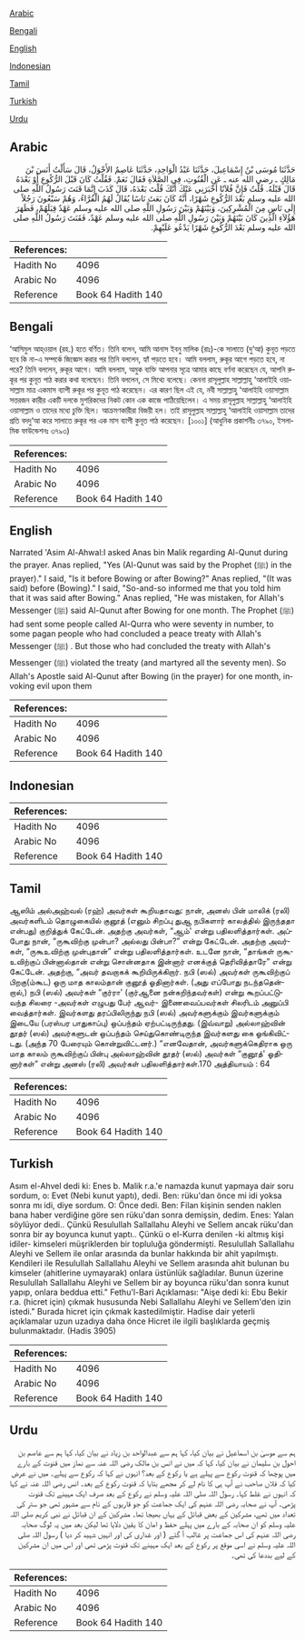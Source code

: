 [Arabic](#arabic)

[Bengali](#bengali)

[English](#english)

[Indonesian](#indonesian)

[Tamil](#tamil)

[Turkish](#turkish)

[Urdu](#urdu)

## Arabic


<div dir="rtl" lang="ar" style={{fontSize:'larger',backgroundColor:'#f8f9fa',padding:20}}>
حَدَّثَنَا مُوسَى بْنُ إِسْمَاعِيلَ، حَدَّثَنَا عَبْدُ الْوَاحِدِ، حَدَّثَنَا عَاصِمٌ الأَحْوَلُ، قَالَ سَأَلْتُ أَنَسَ بْنَ مَالِكٍ ـ رضى الله عنه ـ عَنِ الْقُنُوتِ، فِي الصَّلاَةِ فَقَالَ نَعَمْ‏.‏ فَقُلْتُ كَانَ قَبْلَ الرُّكُوعِ أَوْ بَعْدَهُ قَالَ قَبْلَهُ‏.‏ قُلْتُ فَإِنَّ فُلاَنًا أَخْبَرَنِي عَنْكَ أَنَّكَ قُلْتَ بَعْدَهُ، قَالَ كَذَبَ إِنَّمَا قَنَتَ رَسُولُ اللَّهِ صلى الله عليه وسلم بَعْدَ الرُّكُوعِ شَهْرًا، أَنَّهُ كَانَ بَعَثَ نَاسًا يُقَالُ لَهُمُ الْقُرَّاءُ، وَهُمْ سَبْعُونَ رَجُلاً إِلَى نَاسٍ مِنَ الْمُشْرِكِينَ، وَبَيْنَهُمْ وَبَيْنَ رَسُولِ اللَّهِ صلى الله عليه وسلم عَهْدٌ قِبَلَهُمْ، فَظَهَرَ هَؤُلاَءِ الَّذِينَ كَانَ بَيْنَهُمْ وَبَيْنَ رَسُولِ اللَّهِ صلى الله عليه وسلم عَهْدٌ، فَقَنَتَ رَسُولُ اللَّهِ صلى الله عليه وسلم بَعْدَ الرُّكُوعِ شَهْرًا يَدْعُو عَلَيْهِمْ‏.‏
</div>
<div style={{backgroundColor:'#f8f9fa',padding:20, marginBottom: 10}}><table> <thead> <tr> <th>References:</th> <th></th> </tr> </thead> <tbody><tr><td>Hadith No</td><td>4096</td></tr><tr><td>Arabic No</td><td>4096</td></tr><tr><td>Reference</td><td>Book 64 Hadith 140</td></tr></tbody></table></div>

## Bengali


<div dir="ltr" lang="bn" style={{fontSize:'larger',backgroundColor:'#f8f9fa',padding:20}}>
‘আসিমুল আহ্ওয়াল (রহ.) হতে বর্ণিত। তিনি বলেন, আমি আনাস ইবনু মালিক (রাঃ)-কে সালাতে (দু‘আ) কুনূত পড়তে হবে কি না-এ সম্পর্কে জিজ্ঞেস করার পর তিনি বললেন, হ্যাঁ পড়তে হবে। আমি বললাম, রুকূর আগে পড়তে হবে, না পরে? তিনি বললেন, রুকূর আগে। আমি বললাম, অমুক ব্যক্তি আপনার সূত্রে আমার কাছে বর্ণনা করেছেন যে, আপনি রুকূর পর কুনূত পাঠ করার কথা বলেছেন। তিনি বললেন, সে মিথ্যে বলেছে। কেননা রাসূলুল্লাহ সাল্লাল্লাহু ‘আলাইহি ওয়াসাল্লাম মাত্র একমাস ব্যাপী রুকূর পর কুনূত পাঠ করেছেন। এর কারণ ছিল এই যে, নবী সাল্লাল্লাহু ‘আলাইহি ওয়াসাল্লাম সত্তরজন কারীর একটি দলকে মুশরিকদের নিকট কোন এক কাজে পাঠিয়েছিলেন। এ সময় রাসূলুল্লাহ সাল্লাল্লাহু ‘আলাইহি ওয়াসাল্লাম ও তাদের মধ্যে চুক্তি ছিল। আক্রমণকারীরা বিজয়ী হল। তাই রাসূলুল্লাহ সাল্লাল্লাহু ‘আলাইহি ওয়াসাল্লাম তাদের প্রতি বদদু‘আ করে সালাতে রুকূর পর এক মাস ব্যাপী কুনূত পাঠ করেছেন। [১০০১] (আধুনিক প্রকাশনীঃ ৩৭৯০, ইসলামিক ফাউন্ডেশনঃ ৩৭৯৩)
</div>
<div style={{backgroundColor:'#f8f9fa',padding:20, marginBottom: 10}}><table> <thead> <tr> <th>References:</th> <th></th> </tr> </thead> <tbody><tr><td>Hadith No</td><td>4096</td></tr><tr><td>Arabic No</td><td>4096</td></tr><tr><td>Reference</td><td>Book 64 Hadith 140</td></tr></tbody></table></div>

## English


<div dir="ltr" lang="en" style={{fontSize:'larger',backgroundColor:'#f8f9fa',padding:20}}>
Narrated 'Asim Al-Ahwal:I asked Anas bin Malik regarding Al-Qunut during the prayer. Anas replied, "Yes (Al-Qunut was said by the Prophet (ﷺ) in the prayer)." I said, "Is it before Bowing or after Bowing?" Anas replied, "(It was said) before (Bowing)." I said, "So-and-so informed me that you told him that it was said after Bowing." Anas replied, "He was mistaken, for Allah's Messenger (ﷺ) said Al-Qunut after Bowing for one month. The Prophet (ﷺ) had sent some people called Al-Qurra who were seventy in number, to some pagan people who had concluded a peace treaty with Allah's Messenger (ﷺ) . But those who had concluded the treaty with Allah's Messenger (ﷺ) violated the treaty (and martyred all the seventy men). So Allah's Apostle said Al-Qunut after Bowing (in the prayer) for one month, invoking evil upon them
</div>
<div style={{backgroundColor:'#f8f9fa',padding:20, marginBottom: 10}}><table> <thead> <tr> <th>References:</th> <th></th> </tr> </thead> <tbody><tr><td>Hadith No</td><td>4096</td></tr><tr><td>Arabic No</td><td>4096</td></tr><tr><td>Reference</td><td>Book 64 Hadith 140</td></tr></tbody></table></div>

## Indonesian


<div dir="ltr" lang="id" style={{fontSize:'larger',backgroundColor:'#f8f9fa',padding:20}}>

</div>
<div style={{backgroundColor:'#f8f9fa',padding:20, marginBottom: 10}}><table> <thead> <tr> <th>References:</th> <th></th> </tr> </thead> <tbody><tr><td>Hadith No</td><td>4096</td></tr><tr><td>Arabic No</td><td>4096</td></tr><tr><td>Reference</td><td>Book 64 Hadith 140</td></tr></tbody></table></div>

## Tamil


<div dir="ltr" lang="ta" style={{fontSize:'larger',backgroundColor:'#f8f9fa',padding:20}}>
ஆஸிம் அல்அஹ்வல் (ரஹ்) அவர்கள் கூறியதாவது: நான், அனஸ் பின் மாலிக் (ரலி) அவர்களிடம் தொழுகையில் குனூத் (எனும் சிறப்பு துஆ நபிகளார் காலத்தில் இருந்ததா என்பது) குறித்துக் கேட்டேன். அதற்கு அவர்கள், “ஆம்' என்று பதிலளித்தார்கள். அப்போது நான், “ருகூவிற்கு முன்பா? அல்லது பின்பா?” என்று கேட்டேன். அதற்கு அவர்கள், “ருகூஉவிற்கு முன்புதான்” என்று பதிலளித்தார்கள். உடனே நான், “தாங்கள் ருகூஉவிற்குப் பின்னால்தான் என்று சொன்னதாக இன்னார் எனக்குத் தெரிவித்தாரே” என்று கேட்டேன். அதற்கு, “அவர் தவறாகக் கூறியிருக்கிறார். நபி (ஸல்) அவர்கள் ருகூவிற்குப் பிறகு(ம்கூட) ஒரு மாத காலம்தான் குனூத் ஓதினார்கள். (அது எப்போது நடந்ததென்றால்,) நபி (ஸல்) அவர்கள் “குர்ரா' (குர்ஆனை நன்கறிந்தவர்கள்) என்று கூறப்பட்டுவந்த சிலரை -அவர்கள் எழுபது பேர் ஆவர்- இணைவைப்பவர்கள் சிலரிடம் அனுப்பி வைத்தார்கள். இவர்களது தரப்பிலிருந்து நபி (ஸல்) அவர்களுக்கும் இவர்களுக்கும் இடையே (பரஸ்பர பாதுகாப்பு) ஒப்பந்தம் ஏற்பட்டிருந்தது. (இவ்வாறு) அல்லாஹ்வின் தூதர் (ஸல்) அவர்களுடன் ஒப்பந்தம் செய்துகொண்டிருந்த இவர்களது கை ஓங்கிவிட்டது. (அந்த 70 பேரையும் கொன்றுவிட்டனர்.) “எனவேதான், அவர்களுக்கெதிராக ஒரு மாத காலம் ருகூவிற்குப் பின்பு அல்லாஹ்வின் தூதர் (ஸல்) அவர்கள் “குனூத்' ஓதினார்கள்” என்று அனஸ் (ரலி) அவர்கள் பதிலளித்தார்கள்.170 அத்தியாயம் : 64
</div>
<div style={{backgroundColor:'#f8f9fa',padding:20, marginBottom: 10}}><table> <thead> <tr> <th>References:</th> <th></th> </tr> </thead> <tbody><tr><td>Hadith No</td><td>4096</td></tr><tr><td>Arabic No</td><td>4096</td></tr><tr><td>Reference</td><td>Book 64 Hadith 140</td></tr></tbody></table></div>

## Turkish


<div dir="ltr" lang="tr" style={{fontSize:'larger',backgroundColor:'#f8f9fa',padding:20}}>
Asım el-Ahvel dedi ki: Enes b. Malik r.a.'e namazda kunut yapmaya dair soru sordum, o: Evet (Nebi kunut yaptı), dedi. Ben: rüku'dan önce mi idi yoksa sonra mı idi, diye sordum. O: Önce dedi. Ben: Filan kişinin senden naklen bana haber verdiğine göre sen rüku'dan sonra demişsin, dedim. Enes: Yalan söylüyor dedi.. Çünkü Resulullah Sallallahu Aleyhi ve Sellem ancak rüku'dan sonra bir ay boyunca kunut yaptı.. Çünkü o el-Kurra denilen -ki altmış kişi idiler- kimseleri müşriklerden bir topluluğa göndermişti. Resulullah Sallallahu Aleyhi ve Sellem ile onlar arasında da bunlar hakkında bir ahit yapılmıştı. Kendileri ile Resulullah Sallallahu Aleyhi ve Sellem arasında ahit bulunan bu kimseler (ahitlerine uymayarak) onlara üstünlük sağladılar. Bunun üzerine Resulullah Sallallahu Aleyhi ve Sellem bir ay boyunca rüku'dan sonra kunut yapıp, onlara beddua etti." Fethu'l-Bari Açıklaması: "Aişe dedi ki: Ebu Bekir r.a. (hicret için) çıkmak hususunda Nebi Sallallahu Aleyhi ve Sellem'den izin istedi." Burada hicret için çıkmak kastedilmiştir. Hadise dair yeterli açıklamalar uzun uzadıya daha önce Hicret ile ilgili başlıklarda geçmiş bulunmaktadır. (Hadis 3905)
</div>
<div style={{backgroundColor:'#f8f9fa',padding:20, marginBottom: 10}}><table> <thead> <tr> <th>References:</th> <th></th> </tr> </thead> <tbody><tr><td>Hadith No</td><td>4096</td></tr><tr><td>Arabic No</td><td>4096</td></tr><tr><td>Reference</td><td>Book 64 Hadith 140</td></tr></tbody></table></div>

## Urdu


<div dir="rtl" lang="ur" style={{fontSize:'larger',backgroundColor:'#f8f9fa',padding:20}}>
ہم سے موسیٰ بن اسماعیل نے بیان کیا، کہا ہم سے عبدالواحد بن زیاد نے بیان کیا، کہا ہم سے عاصم بن احول بن سلیمان نے بیان کیا، کہا کہ میں نے انس بن مالک رضی اللہ عنہ سے نماز میں قنوت کے بارے میں پوچھا کہ قنوت رکوع سے پہلے ہے یا رکوع کے بعد؟ انہوں نے کہا کہ رکوع سے پہلے۔ میں نے عرض کیا کہ فلاں صاحب نے آپ ہی کا نام لے کر مجھے بتایا کہ قنوت رکوع کے بعد۔ انس رضی اللہ عنہ نے کہا کہ انہوں نے غلط کہا۔ رسول اللہ صلی اللہ علیہ وسلم نے رکوع کے بعد صرف ایک مہینے تک قنوت پڑھی۔ آپ نے صحابہ رضی اللہ عنہم کی ایک جماعت کو جو قاریوں کے نام سے مشہور تھی جو ستر کی تعداد میں تھے، مشرکین کے بعض قبائل کے یہاں بھیجا تھا۔ مشرکین کے ان قبائل نے نبی کریم صلی اللہ علیہ وسلم کو ان صحابہ کے بارے میں پہلے حفظ و امان کا یقین دلایا تھا لیکن بعد میں یہ لوگ صحابہ رضی اللہ عنہم کی اس جماعت پر غالب آ گئے ( اور غداری کی اور انہیں شہید کر دیا ) رسول اللہ صلی اللہ علیہ وسلم نے اسی موقع پر رکوع کے بعد ایک مہینے تک قنوت پڑھی تھی اور اس میں ان مشرکین کے لیے بددعا کی تھی۔
</div>
<div style={{backgroundColor:'#f8f9fa',padding:20, marginBottom: 10}}><table> <thead> <tr> <th>References:</th> <th></th> </tr> </thead> <tbody><tr><td>Hadith No</td><td>4096</td></tr><tr><td>Arabic No</td><td>4096</td></tr><tr><td>Reference</td><td>Book 64 Hadith 140</td></tr></tbody></table></div>